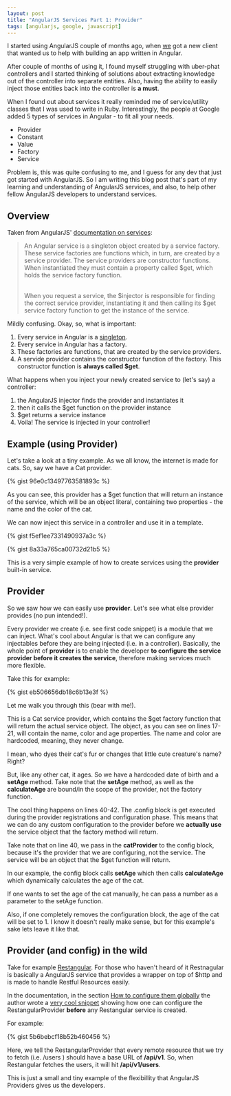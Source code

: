 ```yaml
---
layout: post
title: "AngularJS Services Part 1: Provider"
tags: [angularjs, google, javascript]
---
```


I started using AngularJS couple of months ago, when [we](http://siyelo.com#team)
got a new client that wanted us to help with building an app written in Angular.

After couple of months of using it, I found myself struggling with uber-phat controllers and
I started thinking of solutions about extracting knowledge out of the controller into
separate entities. Also, having the ability to easily inject those entities back
into the controller is **a must**.

When I found out about services it really reminded me of service/utility classes
that I was used to write in Ruby. Interestingly, the people at Google added 5 types
of services in Angular - to fit all your needs.

* Provider
* Constant
* Value
* Factory
* Service

Problem is, this was quite confusing to me, and I guess for any dev that just got
started with AngularJS. So I am writing this blog post that's part of my learning
and understanding of AngularJS services, and also, to help other fellow AngularJS
developers to understand services.


## Overview

Taken from AngularJS' [documentation on services](https://docs.angularjs.org/api/auto/service/$provide):

<blockquote>
An Angular service is a singleton object created by a service factory.
These service factories are functions which, in turn, are created by a service provider.
The service providers are constructor functions. When instantiated they must contain
a property called $get, which holds the service factory function.
<br/>
<br/>

When you request a service, the $injector is responsible for finding the correct
service provider, instantiating it and then calling its $get service factory function
to get the instance of the service.
</blockquote>

Mildly confusing. Okay, so, what is important:

1. Every service in Angular is a [singleton](https://en.wikipedia.org/wiki/Singleton_pattern).
2. Every service in Angular has a factory.
3. These factories are functions, that are created by the service providers.
4. A servide provider contains the constructor function of the factory. This constructor function is **always called $get**.

What happens when you inject your newly created service to (let's say) a controller:

1. the AngularJS injector finds the provider and instantiates it
2. then it calls the $get function on the provider instance
3. $get returns a service instance
4. Voila! The service is injected in your controller!

## Example (using Provider)

Let's take a look at a tiny example. As we all know, the internet is made for cats.
So, say we have a Cat provider.

{% gist 96e0c13497763581893c %}

As you can see, this provider has a $get function that will return an instance of the
service, which will be an object literal, containing two properties - the name and the color
of the cat.

We can now inject this service in a controller and use it in a template.

{% gist f5ef1ee7331490937a3c %}

{% gist 8a33a765ca00732d21b5 %}

This is a very simple example of how to create services using the **provider** built-in service.


## Provider

So we saw how we can easily use **provider**. Let's see what else provider provides (no pun intended!).

Every provider we create (i.e. see first code snippet) is a module that we can inject.
What's cool about Angular is that we can configure any injectables before they are being
injected (i.e. in a controller). Basically, the whole point of **provider** is to enable the
developer **to configure the service provider before it creates the service**, therefore
making services much more flexible.

Take this for example:

{% gist eb506656db18c6b13e3f %}

Let me walk you through this (bear with me!).

This is a Cat service provider, which contains the $get factory function that will return the
actual service object. The object, as you can see on lines 17-21, will contain the
name, color and age properties. The name and color are hardcoded, meaning, they never change.

I mean, who dyes their cat's fur or changes that little cute creature's name? Right?

But, like any other cat, it ages. So we have a hardcoded date of birth and a **setAge** method.
Take note that the **setAge** method, as well as the **calculateAge** are bound/in the scope of
the provider, not the factory function.

The cool thing happens on lines 40-42. The .config block is get executed during
the provider registrations and configuration phase. This means that we can do any
custom configuration to the provider before we **actually use** the service object that
the factory method will return.

Take note that on line 40, we pass in the **catProvider** to the config block,
because it's the provider that we are configuring, not the service. The service
will be an object that the $get function will return.

In our example, the config block calls **setAge** which then calls **calculateAge** which
dynamically calculates the age of the cat.

If one wants to set the age of the cat manually, he can pass a number as a parameter to the
setAge function.

Also, if one completely removes the configuration block, the age of the cat
will be set to 1. I know it doesn't really make sense, but for this example's sake lets leave it like that.


## Provider (and config) in the wild

Take for example [Restangular](https://github.com/mgonto/restangular). For those who haven't heard of it
Restnagular is basically a AngularJS service that provides a wrapper on top of $http and
is made to handle Restful Resources easily.

In the documentation, in the section [How to configure them globally](https://github.com/mgonto/restangular#how-to-configure-them-globally)
the author wrote a [very cool snippet](https://github.com/mgonto/restangular#configuring-in-the-config) showing
how one can configure the RestangularProvider **before** any Restangular service is created.

For example:

{% gist 5b6bebcf18b52b460456 %}

Here, we tell the RestangularProvider that every remote resource that we try to fetch (i.e. /users )
should have a base URL of **/api/v1**. So, when Restangular fetches the users, it will hit **/api/v1/users**.

This is just a small and tiny example of the flexibillity that AngularJS Providers gives us the developers.


